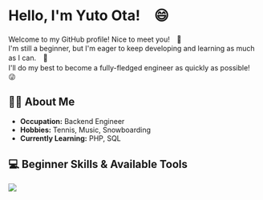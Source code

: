 # Hello, I'm Yuto Ota!　😄

Welcome to my GitHub profile! Nice to meet you!　🌟
<br/>
I'm still a beginner, but I'm eager to keep developing and learning as much as I can.　💪
<br/>
I'll do my best to become a fully-fledged engineer as quickly as possible!　😜

## 👨‍💻 About Me

- **Occupation:** Backend Engineer
- **Hobbies:** Tennis, Music, Snowboarding
- **Currently Learning:** PHP, SQL


## 💻 Beginner Skills & Available Tools

![](https://skillicons.dev/icons?i=html,css,js,typescript,python,react)

<!--
**Yuto299/Yuto299** is a ✨ _special_ ✨ repository because its `README.md` (this file) appears on your GitHub profile.

Here are some ideas to get you started:

- 🔭 I’m currently working on ...
- 🌱 I’m currently learning ...
- 👯 I’m looking to collaborate on ...
- 🤔 I’m looking for help with ...
- 💬 Ask me about ...
- 📫 How to reach me: ...
- 😄 Pronouns: ...
- ⚡ Fun fact: ...
-->
